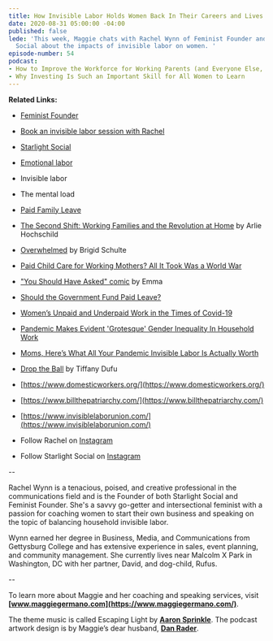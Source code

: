 ```yaml
---
title: How Invisible Labor Holds Women Back In Their Careers and Lives
date: 2020-08-31 05:00:00 -04:00
published: false
lede: 'This week, Maggie chats with Rachel Wynn of Feminist Founder and Starlight
  Social about the impacts of invisible labor on women. '
episode-number: 54
podcast:
- How to Improve the Workforce for Working Parents (and Everyone Else, too)
- Why Investing Is Such an Important Skill for All Women to Learn
---
```


**Related Links:**

* [Feminist Founder](https://www.feministfounder.com/)

* [Book an invisible labor session with Rachel](https://www.feministfounder.com/invisiblelabor)

* [Starlight Social](https://www.starlightsocial.com/)

* [Emotional labor](https://www.vogue.com/article/what-is-emotional-labor)

* Invisible labor

* The mental load

* [Paid Family Leave](https://www.nationalpartnership.org/our-work/economic-justice/paid-leave.html)

* [The Second Shift: Working Families and the Revolution at Home](https://www.amazon.com/Second-Shift-Working-Families-Revolution/dp/0143120336) by Arlie Hochschild

* [Overwhelmed](http://www.brigidschulte.com/books/overhelmed/) by Brigid Schulte

* [Paid Child Care for Working Mothers? All It Took Was a World War](https://www.nytimes.com/2019/10/02/us/paid-childcare-working-mothers-wwii.html)

* ["You Should Have Asked" comic](https://english.emmaclit.com/2017/05/20/you-shouldve-asked/) by Emma

* [Should the Government Fund Paid Leave?](https://www.facebook.com/watch/?v=365338594123040)

* [Women’s Unpaid and Underpaid Work in the Times of Covid-19](https://www.amnesty.org/en/latest/campaigns/2020/06/womens-unpaid-and-underpaid-work-in-times-of-covid19/)

* [Pandemic Makes Evident 'Grotesque' Gender Inequality In Household Work](https://www.npr.org/2020/05/21/860091230/pandemic-makes-evident-grotesque-gender-inequality-in-household-work)

* [Moms, Here’s What All Your Pandemic Invisible Labor Is Actually Worth](https://www.huffpost.com/entry/mothers-day-invisible-labor-pandemic_n_5eb439e2c5b6526942a39b05?guccounter=1)

* [Drop the Ball](http://tiffanydufu.com/drop-the-ball) by Tiffany Dufu

* [https://www.domesticworkers.org/](https://www.domesticworkers.org/)

* [https://www.billthepatriarchy.com/](https://www.billthepatriarchy.com/)

* [https://www.invisiblelaborunion.com/](https://www.invisiblelaborunion.com/)

* Follow Rachel on [Instagram](https://www.instagram.com/feministwynn/)

* Follow Starlight Social on [Instagram](https://www.instagram.com/starlightsocial/)

--

Rachel Wynn is a tenacious, poised, and creative professional in the communications field and is the Founder of both Starlight Social and Feminist Founder. She's a savvy go-getter and intersectional feminist with a passion for coaching women to start their own business and speaking on the topic of balancing household invisible labor.

Wynn earned her degree in Business, Media, and Communications from Gettysburg College and has extensive experience in sales, event planning, and community management. She currently lives near Malcolm X Park in Washington, DC with her partner, David, and dog-child, Rufus.

--

To learn more about Maggie and her coaching and speaking services, visit **[www.maggiegermano.com](https://www.maggiegermano.com/)**.

The theme music is called Escaping Light by **[Aaron Sprinkle](http://aaronsprinklemusic.com/)**. The podcast artwork design is by Maggie’s dear husband, **[Dan Rader](https://danrdesign.com/)**.